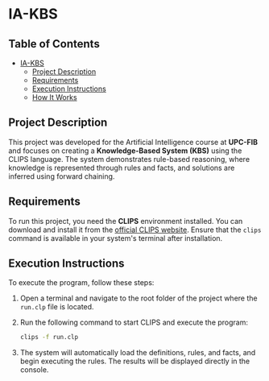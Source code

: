 # IA-KBS

## Table of Contents

- [IA-KBS](#ia-kbs)
  - [Project Description](#project-description)
  - [Requirements](#requirements)
  - [Execution Instructions](#execution-instructions)
  - [How It Works](#how-it-works)

## Project Description

This project was developed for the Artificial Intelligence course at **UPC-FIB** and focuses on creating a **Knowledge-Based System (KBS)** using the CLIPS language. The system demonstrates rule-based reasoning, where knowledge is represented through rules and facts, and solutions are inferred using forward chaining.

## Requirements

To run this project, you need the **CLIPS** environment installed. You can download and install it from the [official CLIPS website](http://www.clipsrules.net/). Ensure that the `clips` command is available in your system's terminal after installation.

## Execution Instructions

To execute the program, follow these steps:

1. Open a terminal and navigate to the root folder of the project where the `run.clp` file is located.

2. Run the following command to start CLIPS and execute the program:

   ```bash
   clips -f run.clp
   ```

3. The system will automatically load the definitions, rules, and facts, and begin executing the rules. The results will be displayed directly in the console.
